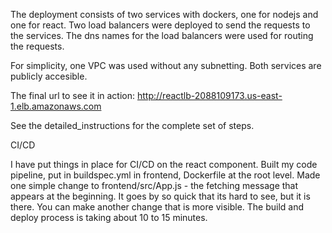
The deployment consists of two services with dockers, one for nodejs and one for react. Two load balancers
were deployed to send the requests to the services. The dns names for the load balancers were used for routing
the requests.

For simplicity, one VPC was used without any subnetting. Both services are publicly accesible.

The final url to see it in action:
http://reactlb-2088109173.us-east-1.elb.amazonaws.com


See the detailed_instructions for the complete set of steps. 



CI/CD

I have put things in place for CI/CD on the react component. Built my code pipeline, put in buildspec.yml in frontend, Dockerfile at the root level. 
Made one simple change to frontend/src/App.js - the fetching message that appears at the beginning. It goes by so quick that its hard to see, but it is there. You can make another change that is more visible. The build and deploy process is taking about 10 to 15 minutes.

 

